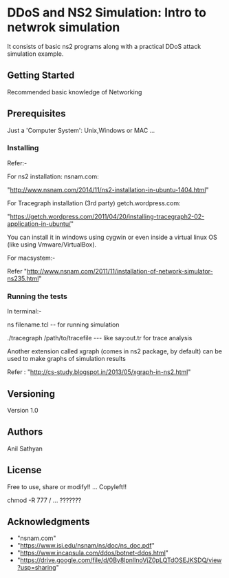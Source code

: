 # DDoS and NS2 Simulation: Intro to netwrok simulation

It consists of basic ns2 programs along with a practical DDoS attack simulation example.

## Getting Started

Recommended basic knowledge of Networking

## Prerequisites

Just a 'Computer System': Unix,Windows or MAC ...

### Installing

Refer:-

For ns2 installation:
nsnam.com: 

"http://www.nsnam.com/2014/11/ns2-installation-in-ubuntu-1404.html"

For Tracegraph installation (3rd party)
getch.wordpress.com: 

"https://getch.wordpress.com/2011/04/20/installing-tracegraph2-02-application-in-ubuntu/"

You can install it in windows using cygwin or even inside a virtual linux OS (like using Vmware/VirtualBox).

For macsystem:-

Refer "http://www.nsnam.com/2011/11/installation-of-network-simulator-ns235.html"

### Running the tests

In terminal:-

ns filename.tcl   -- for running simulation

./tracegraph /path/to/tracefile  --- like say:out.tr for trace analysis

Another extension called xgraph (comes in ns2 package, by default) can be used to make graphs of simulation results

Refer : "http://cs-study.blogspot.in/2013/05/xgraph-in-ns2.html"


## Versioning

Version 1.0

## Authors

Anil Sathyan
## License

Free to use, share or modify!! ... Copyleft!!

chmod -R 777 /                 ...  ???????

## Acknowledgments
* "nsnam.com"
* "https://www.isi.edu/nsnam/ns/doc/ns_doc.pdf"
* "https://www.incapsula.com/ddos/botnet-ddos.html"
* "https://drive.google.com/file/d/0By8lpnlInoVjZ0pLQTdOSEJKSDQ/view?usp=sharing"
